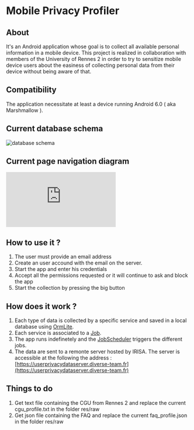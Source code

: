 # Mobile Privacy Profiler


About
--------------
It's an Android application whose goal is to collect all available personal information in a mobile device.
This project is realized in collaboration with members of the University of Rennes 2 in order to try to sensitize mobile device users about the easiness of collecting personal data from their device without being aware of that.

Compatibility
--------------

The application necessitate at least a device running Android 6.0 ( aka Marshmallow ).

Current database schema
--------------

![database schema](https://gitlab.inria.fr/mobile-privacy-profiler/MobilePrivacyProfilerAndroid/raw/master/app/documentation/MobilePrivacyProfilerDBClassDiagram.png "database schema")

Current page navigation diagram
--------------

![page navigation diagram](https://gitlab.inria.fr/mobile-privacy-profiler/documentation/blob/master/maquette-app-profile.pdf "page navigation diagram")

How to use it ?
--------------
 1. The user must provide an email address
 2. Create an user accound with the email on the server.
 3. Start the app and enter his credentials
 4. Accept all the permissions requested or it will continue to ask and block the app
 5. Start the collection by pressing the big button
    
How does it work ?
--------------

 1. Each type of data is collected by a specific service and saved in a local database using [OrmLite](http://ormlite.com/sqlite_java_android_orm.shtml).
 2. Each service is associated to a [Job](https://developer.android.com/reference/android/app/job/JobService).
 3. The app runs indefinetely and the [JobScheduler](https://developer.android.com/reference/android/app/job/JobScheduler) triggers the different jobs.
 4. The data are sent to a remonte server hosted by IRISA. The server is accessible at the following the address : [https://userprivacydataserver.diverse-team.fr](https://userprivacydataserver.diverse-team.fr)
    
Things to do 
--------------

 1. Get text file containing the CGU from Rennes 2 and replace the current cgu_profile.txt in the folder res/raw
 2. Get json file containing the FAQ and replace the current faq_profile.json in the folder res/raw


